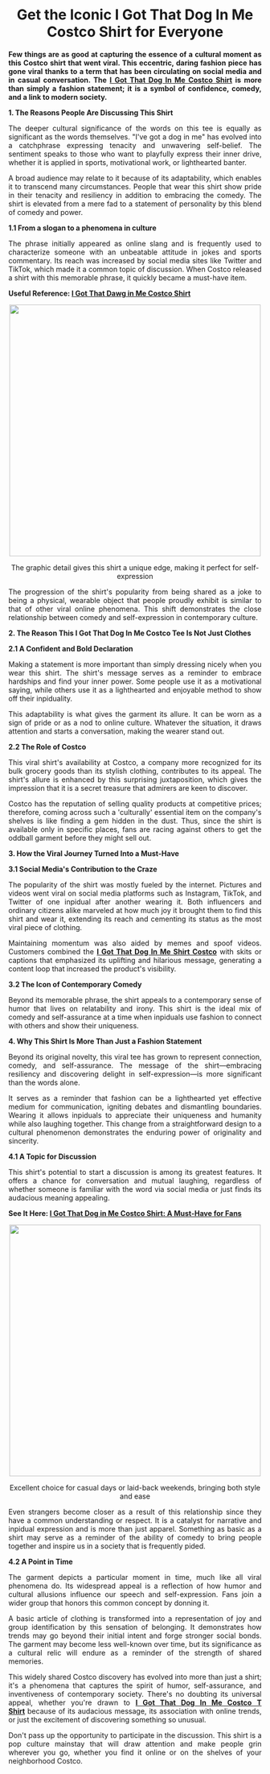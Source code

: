 <h1 style="text-align: center;"><strong>Get the Iconic I Got That Dog In Me Costco Shirt for Everyone</strong></h1>
<p style="text-align: justify;"><strong>Few things are as good at capturing the essence of a cultural moment as this Costco shirt that went viral. This eccentric, daring fashion piece has gone viral thanks to a term that has been circulating on social media and in casual conversation. The <a href="https://discussion.evernote.com/forums/topic/145362-why-the-i-got-that-dog-in-me-costco-shirt-is-a-statement-piece/">I Got That Dog In Me Costco Shirt</a> is more than simply a fashion statement; it is a symbol of confidence, comedy, and a link to modern society.</strong></p>
<p style="text-align: justify;"><strong>1. The Reasons People Are Discussing This Shirt</strong></p>
<p style="text-align: justify;">The deeper cultural significance of the words on this tee is equally as significant as the words themselves. "I've got a dog in me" has evolved into a catchphrase expressing tenacity and unwavering self-belief. The sentiment speaks to those who want to playfully express their inner drive, whether it is applied in sports, motivational work, or lighthearted banter.</p>
<p style="text-align: justify;">A broad audience may relate to it because of its adaptability, which enables it to transcend many circumstances. People that wear this shirt show pride in their tenacity and resiliency in addition to embracing the comedy. The shirt is elevated from a mere fad to a statement of personality by this blend of comedy and power.</p>
<p style="text-align: justify;"><strong>1.1 From a slogan to a phenomena in culture</strong></p>
<p style="text-align: justify;">The phrase initially appeared as online slang and is frequently used to characterize someone with an unbeatable attitude in jokes and sports commentary. Its reach was increased by social media sites like Twitter and TikTok, which made it a common topic of discussion. When Costco released a shirt with this memorable phrase, it quickly became a must-have item.</p>
<p style="text-align: justify;"><strong>Useful Reference: <a href="https://www.booklookerforum.de/viewtopic.php?t=30920">I Got That Dawg in Me Costco Shirt</a></strong></p>
<p style="text-align: center;"><img src="https://i.postimg.cc/gkvsTdqz/i-got-that-dog-in-me-costco-shirt-for-men.jpg" alt="" width="500" height="500" /></p>
<p style="text-align: center;">The graphic detail gives this shirt a unique edge, making it perfect for self-expression</p>
<p style="text-align: justify;">The progression of the shirt's popularity from being shared as a joke to being a physical, wearable object that people proudly exhibit is similar to that of other viral online phenomena. This shift demonstrates the close relationship between comedy and self-expression in contemporary culture.</p>
<p style="text-align: justify;"><strong>2. The Reason This I Got That Dog In Me Costco Tee Is Not Just Clothes</strong></p>
<p style="text-align: justify;"><strong>2.1 A Confident and Bold Declaration</strong></p>
<p style="text-align: justify;">Making a statement is more important than simply dressing nicely when you wear this shirt. The shirt's message serves as a reminder to embrace hardships and find your inner power. Some people use it as a motivational saying, while others use it as a lighthearted and enjoyable method to show off their inpiduality.</p>
<p style="text-align: justify;">This adaptability is what gives the garment its allure. It can be worn as a sign of pride or as a nod to online culture. Whatever the situation, it draws attention and starts a conversation, making the wearer stand out.</p>
<p style="text-align: justify;"><strong>2.2 The Role of Costco</strong></p>
<p style="text-align: justify;">This viral shirt's availability at Costco, a company more recognized for its bulk grocery goods than its stylish clothing, contributes to its appeal. The shirt's allure is enhanced by this surprising juxtaposition, which gives the impression that it is a secret treasure that admirers are keen to discover.</p>
<p style="text-align: justify;">Costco has the reputation of selling quality products at competitive prices; therefore, coming across such a 'culturally' essential item on the company's shelves is like finding a gem hidden in the dust. Thus, since the shirt is available only in specific places, fans are racing against others to get the oddball garment before they might sell out.</p>
<p style="text-align: justify;"><strong>3. How the Viral Journey Turned Into a Must-Have</strong></p>
<p style="text-align: justify;"><strong>3.1 Social Media's Contribution to the Craze</strong></p>
<p style="text-align: justify;">The popularity of the shirt was mostly fueled by the internet. Pictures and videos went viral on social media platforms such as Instagram, TikTok, and Twitter of one inpidual after another wearing it. Both influencers and ordinary citizens alike marveled at how much joy it brought them to find this shirt and wear it, extending its reach and cementing its status as the most viral piece of clothing.</p>
<p style="text-align: justify;">Maintaining momentum was also aided by memes and spoof videos. Customers combined the <strong><a href="https://peakd.com/t-shirt/@lionkingshirt/i-got-that-dog-in-me-costco-shirt">I Got That Dog In Me Shirt Costco</a></strong>&nbsp;with skits or captions that emphasized its uplifting and hilarious message, generating a content loop that increased the product's visibility.</p>
<p style="text-align: justify;"><strong>3.2 The Icon of Contemporary Comedy</strong></p>
<p style="text-align: justify;">Beyond its memorable phrase, the shirt appeals to a contemporary sense of humor that lives on relatability and irony. This shirt is the ideal mix of comedy and self-assurance at a time when inpiduals use fashion to connect with others and show their uniqueness.</p>
<p style="text-align: justify;"><strong>4. Why This Shirt Is More Than Just a Fashion Statement</strong></p>
<p style="text-align: justify;">Beyond its original novelty, this viral tee has grown to represent connection, comedy, and self-assurance. The message of the shirt&mdash;embracing resiliency and discovering delight in self-expression&mdash;is more significant than the words alone.</p>
<p style="text-align: justify;">It serves as a reminder that fashion can be a lighthearted yet effective medium for communication, igniting debates and dismantling boundaries. Wearing it allows inpiduals to appreciate their uniqueness and humanity while also laughing together. This change from a straightforward design to a cultural phenomenon demonstrates the enduring power of originality and sincerity.</p>
<p style="text-align: justify;"><strong>4.1 A Topic for Discussion</strong></p>
<p style="text-align: justify;">This shirt's potential to start a discussion is among its greatest features. It offers a chance for conversation and mutual laughing, regardless of whether someone is familiar with the word via social media or just finds its audacious meaning appealing.</p>
<p style="text-align: justify;"><strong>See It Here: <a href="https://destaquebrasil.com/saopaulo/author/felixmoore/">I Got That Dog in Me Costco Shirt: A Must-Have for Fans</a></strong></p>
<p style="text-align: center;"><img src="https://i.postimg.cc/15xMB4F7/design-for-i-got-that-dog-in-me-costco-tee.jpg" alt="" width="500" height="500" /></p>
<p style="text-align: center;">Excellent choice for casual days or laid-back weekends, bringing both style and ease</p>
<p style="text-align: justify;">Even strangers become closer as a result of this relationship since they have a common understanding or respect. It is a catalyst for narrative and inpidual expression and is more than just apparel. Something as basic as a shirt may serve as a reminder of the ability of comedy to bring people together and inspire us in a society that is frequently pided.</p>
<p style="text-align: justify;"><strong>4.2 A Point in Time</strong></p>
<p style="text-align: justify;">The garment depicts a particular moment in time, much like all viral phenomena do. Its widespread appeal is a reflection of how humor and cultural allusions influence our speech and self-expression. Fans join a wider group that honors this common concept by donning it.</p>
<p style="text-align: justify;">A basic article of clothing is transformed into a representation of joy and group identification by this sensation of belonging. It demonstrates how trends may go beyond their initial intent and forge stronger social bonds. The garment may become less well-known over time, but its significance as a cultural relic will endure as a reminder of the strength of shared memories.</p>
<p style="text-align: justify;">This widely shared Costco discovery has evolved into more than just a shirt; it's a phenomena that captures the spirit of humor, self-assurance, and inventiveness of contemporary society. There's no doubting its universal appeal, whether you're drawn to <strong><a href="https://www.chat-fr.org/evenements/viewevent/4913-turn-simple-items-into-fashion-the-i-got-that-dog-in-me-costco-shirt">I Got That Dog In Me Costco T Shirt</a></strong>&nbsp;because of its audacious message, its association with online trends, or just the excitement of discovering something so unusual.</p>
<p style="text-align: justify;">Don't pass up the opportunity to participate in the discussion. This shirt is a pop culture mainstay that will draw attention and make people grin wherever you go, whether you find it online or on the shelves of your neighborhood Costco.</p>